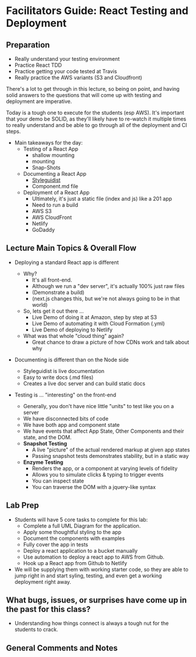 # Facilitators Guide: React Testing and Deployment

## Preparation
* Really understand your testing environment
* Practice React TDD
* Practice getting your code tested at Travis
* Really practice the AWS variants (S3 and Cloudfront)

There's a lot to get through in this lecture, so being on point, and having solid answers to the questions that will come up with testing and deployment are imperative.

Today is a tough one to execute for the students (esp AWS). It's important that your demo be SOLID, as they'll likely have to re-watch it multiple times to really understand and be able to go through all of the deployment and CI steps.

* Main takeaways for the day:
  * Testing of a React App
    * shallow mounting
    * mounting
    * Snap-Shots
  * Documenting a React App
    * [Styleguidist](https://react-styleguidist.js.org/docs/getting-started.html)
    * Component.md file
  * Deployment of a React App 
    * Ultimately, it's just a static file (index and js) like a 201 app
    * Need to run a build
    * AWS S3
    * AWS CloudFront
    * Netlify
    * GoDaddy

## Lecture Main Topics & Overall Flow
* Deploying a standard React app is different
  * Why?
    * It's all front-end.
    * Although we run a "dev server", it's actually 100% just raw files
    * (Demonstrate a build)
    * (next.js changes this, but we're not always going to be in that world)
  * So, lets get it out there ...
    * Live Demo of doing it at Amazon, step by step at S3
    * Live Demo of automating it with Cloud Formation (.yml)
    * Live Demo of deploying to Netlify
  * What was that whole "cloud thing" again?
    * Great chance to draw a picture of how CDNs work and talk about why
    
* Documenting is different than on the Node side
  * Styleguidist is live documentation
  * Easy to write docs (.md files)
  * Creates a live doc server and can build static docs

* Testing is ... "interesting" on the front-end
  * Generally, you don't have nice little "units" to test like you on a server
  * We have disconnected bits of code
  * We have both app and component state
  * We have events that affect App State, Other Components and their state, and the DOM.
  * **Snapshot Testing**
    * A live "picture" of the actual rendered markup at given app states
    * Passing snapshot tests demonstrates stability, but in a static way
  * **Enzyme Testing**
    * Renders the app, or a component at varying levels of fidelity
    * Allows you to simulate clicks & typing to trigger events
    * You can inspect state
    * You can traverse the DOM with a jquery-like syntax

## Lab Prep
* Students will have 5 core tasks to complete for this lab:
  * Complete a full UML Diagram for the application.
  * Apply some thoughtful styling to the app
  * Document the components with examples
  * Fully cover the app in tests
  * Deploy a react application to a bucket manually
  * Use automation to deploy a react app to AWS from Github.
  * Hook up a React app from Github to Netlify
* We will be supplying them with working starter code, so they are able to jump right in and start syling, testing, and even get a working deployment right away.

## What bugs, issues, or surprises have come up in the past for this class?
* Understanding how things connect is always a tough nut for the students to crack.

## General Comments and Notes

